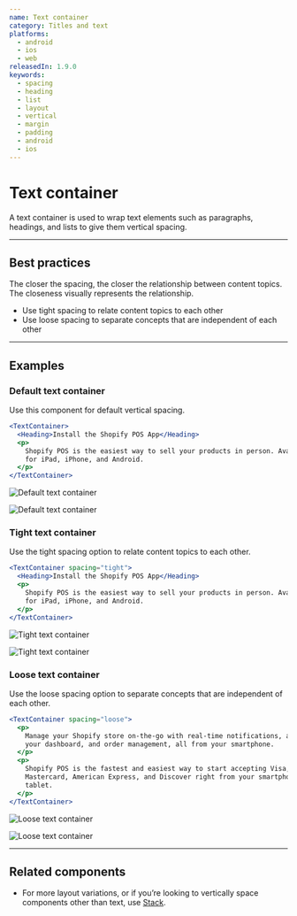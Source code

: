 ```yaml
---
name: Text container
category: Titles and text
platforms:
  - android
  - ios
  - web
releasedIn: 1.9.0
keywords:
  - spacing
  - heading
  - list
  - layout
  - vertical
  - margin
  - padding
  - android
  - ios
---
```


# Text container

A text container is used to wrap text elements such as paragraphs, headings, and lists to give them vertical spacing.

---

## Best practices

The closer the spacing, the closer the relationship between content topics. The closeness visually represents the relationship.

- Use tight spacing to relate content topics to each other
- Use loose spacing to separate concepts that are independent of each other

---

## Examples

### Default text container

Use this component for default vertical spacing.

```jsx
<TextContainer>
  <Heading>Install the Shopify POS App</Heading>
  <p>
    Shopify POS is the easiest way to sell your products in person. Available
    for iPad, iPhone, and Android.
  </p>
</TextContainer>
```

<!-- content-for: android -->

![Default text container](components/TextContainer/android/default.png)

<!-- /content-for -->

<!-- content-for: ios -->

![Default text container](components/TextContainer/ios/default.png)

<!-- /content-for -->

### Tight text container

Use the tight spacing option to relate content topics to each other.

```jsx
<TextContainer spacing="tight">
  <Heading>Install the Shopify POS App</Heading>
  <p>
    Shopify POS is the easiest way to sell your products in person. Available
    for iPad, iPhone, and Android.
  </p>
</TextContainer>
```

<!-- content-for: android -->

![Tight text container](components/TextContainer/android/tight.png)

<!-- /content-for -->

<!-- content-for: ios -->

![Tight text container](components/TextContainer/ios/tight.png)

<!-- /content-for -->

### Loose text container

Use the loose spacing option to separate concepts that are independent of each other.

```jsx
<TextContainer spacing="loose">
  <p>
    Manage your Shopify store on-the-go with real-time notifications, access to
    your dashboard, and order management, all from your smartphone.
  </p>
  <p>
    Shopify POS is the fastest and easiest way to start accepting Visa,
    Mastercard, American Express, and Discover right from your smartphone or
    tablet.
  </p>
</TextContainer>
```

<!-- content-for: android -->

![Loose text container](components/TextContainer/android/loose.png)

<!-- /content-for -->

<!-- content-for: ios -->

![Loose text container](components/TextContainer/ios/loose.png)

<!-- /content-for -->

---

## Related components

- For more layout variations, or if you’re looking to vertically space components other than text, use [Stack](/components/structure/stack).
